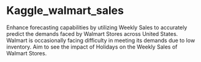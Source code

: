 # Kaggle_walmart_sales
Enhance forecasting capabilities by utilizing Weekly Sales to accurately predict the demands faced by Walmart Stores across United States.  Walmart is occasionally facing difficulty in meeting its demands due to low inventory.  Aim to see the impact of Holidays on the Weekly Sales of Walmart Stores. 
